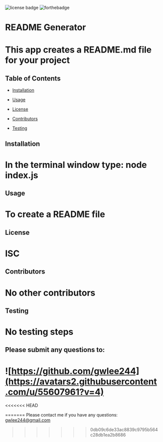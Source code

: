 ![license badge](https://img.shields.io/badge/license-ISC-blueviolet?style=flat-square&logo=appveyor)
    ![forthebadge](https://forthebadge.com/images/badges/designed-in-etch-a-sketch.svg)

# README Generator

# This app creates a README.md file for your project

## Table of Contents

* [Installation](#Installation)

* [Usage](#Usage)

* [License](#License)

* [Contributors](#Contributors)

* [Testing](#Testing)

## Installation
# In the terminal window type: node index.js
        
## Usage
# To create a README file
        
## License
# ISC
     
## Contributors
# No other contributors

## Testing
# No testing steps

## Please submit any questions to:
# ![https://github.com/gwlee244](https://avatars2.githubusercontent.com/u/55607961?v=4)
<<<<<<< HEAD


        
=======
Please contact me if you have any questions: gwlee244@gmail.com
>>>>>>> 0db09c6de33ac8839c9795b564c28db1ea2b8686

